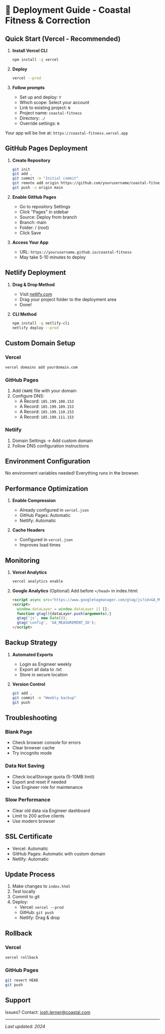 # 🚀 Deployment Guide - Coastal Fitness & Correction

## Quick Start (Vercel - Recommended)

1. **Install Vercel CLI**
   ```bash
   npm install -g vercel
   ```

2. **Deploy**
   ```bash
   vercel --prod
   ```

3. **Follow prompts**
   - Set up and deploy: `Y`
   - Which scope: Select your account
   - Link to existing project: `N`
   - Project name: `coastal-fitness`
   - Directory: `./`
   - Override settings: `N`

Your app will be live at: `https://coastal-fitness.vercel.app`

## GitHub Pages Deployment

1. **Create Repository**
   ```bash
   git init
   git add .
   git commit -m "Initial commit"
   git remote add origin https://github.com/yourusername/coastal-fitness.git
   git push -u origin main
   ```

2. **Enable GitHub Pages**
   - Go to repository Settings
   - Click "Pages" in sidebar
   - Source: Deploy from branch
   - Branch: main
   - Folder: / (root)
   - Click Save

3. **Access Your App**
   - URL: `https://yourusername.github.io/coastal-fitness`
   - May take 5-10 minutes to deploy

## Netlify Deployment

1. **Drag & Drop Method**
   - Visit [netlify.com](https://netlify.com)
   - Drag your project folder to the deployment area
   - Done!

2. **CLI Method**
   ```bash
   npm install -g netlify-cli
   netlify deploy --prod
   ```

## Custom Domain Setup

### Vercel
```bash
vercel domains add yourdomain.com
```

### GitHub Pages
1. Add `CNAME` file with your domain
2. Configure DNS:
   - A Record: `185.199.108.153`
   - A Record: `185.199.109.153`
   - A Record: `185.199.110.153`
   - A Record: `185.199.111.153`

### Netlify
1. Domain Settings → Add custom domain
2. Follow DNS configuration instructions

## Environment Configuration

No environment variables needed! Everything runs in the browser.

## Performance Optimization

1. **Enable Compression**
   - Already configured in `vercel.json`
   - GitHub Pages: Automatic
   - Netlify: Automatic

2. **Cache Headers**
   - Configured in `vercel.json`
   - Improves load times

## Monitoring

1. **Vercel Analytics**
   ```bash
   vercel analytics enable
   ```

2. **Google Analytics** (Optional)
   Add before `</head>` in index.html:
   ```html
   <script async src="https://www.googletagmanager.com/gtag/js?id=GA_MEASUREMENT_ID"></script>
   <script>
     window.dataLayer = window.dataLayer || [];
     function gtag(){dataLayer.push(arguments);}
     gtag('js', new Date());
     gtag('config', 'GA_MEASUREMENT_ID');
   </script>
   ```

## Backup Strategy

1. **Automated Exports**
   - Login as Engineer weekly
   - Export all data to .txt
   - Store in secure location

2. **Version Control**
   ```bash
   git add .
   git commit -m "Weekly backup"
   git push
   ```

## Troubleshooting

### Blank Page
- Check browser console for errors
- Clear browser cache
- Try incognito mode

### Data Not Saving
- Check localStorage quota (5-10MB limit)
- Export and reset if needed
- Use Engineer role for maintenance

### Slow Performance
- Clear old data via Engineer dashboard
- Limit to 200 active clients
- Use modern browser

## SSL Certificate

- Vercel: Automatic
- GitHub Pages: Automatic with custom domain
- Netlify: Automatic

## Update Process

1. Make changes to `index.html`
2. Test locally
3. Commit to git
4. Deploy:
   - Vercel: `vercel --prod`
   - GitHub: `git push`
   - Netlify: Drag & drop

## Rollback

### Vercel
```bash
vercel rollback
```

### GitHub Pages
```bash
git revert HEAD
git push
```

## Support

Issues? Contact: josh.lerner@coastal.com

---
*Last updated: 2024*